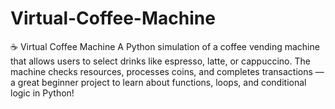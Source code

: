 # Virtual-Coffee-Machine
☕ Virtual Coffee Machine A Python simulation of a coffee vending machine that allows users to select drinks like espresso, latte, or cappuccino. The machine checks resources, processes coins, and completes transactions — a great beginner project to learn about functions, loops, and conditional logic in Python!
